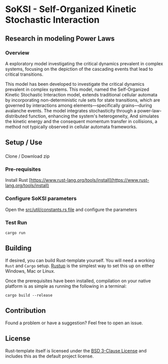 # SoKSI - Self-Organized Kinetic Stochastic Interaction
## Research in modeling Power Laws

### Overview
A exploratory model investigating the critical dynamics prevalent in complex systems, focusing on the depiction of the cascading events that lead to critical transitions.

This model has been developed to investigate the critical dynamics prevalent in complex systems. This model, named the Self-Organized Kinetic Stochastic Interaction model, extends traditional cellular automata by incorporating non-deterministic rule sets for state transitions, which are governed by interactions among elements—specifically grains—during avalanche events. The model integrates stochasticity through a power-law-distributed function, enhancing the system's heterogeneity, And simulates the kinetic energy and the consequent momentum transfer in collisions, a method not typically observed in cellular automata frameworks.

## Setup / Use
###
Clone / Download zip

### Pre-requisites 
Install Rust [https://www.rust-lang.org/tools/install](https://www.rust-lang.org/tools/install)

### Configure SoKSI parameters
Open the [src/util/constants.rs file](src/util/constants.rs) and configure the parameters

### Test Run 
```
cargo run
```

## Building

If desired, you can build Rust-template yourself. You will need a working `Rust` and `Cargo` setup. [Rustup](https://rustup.rs/) is the simplest way to set this up on either Windows, Mac or Linux.

Once the prerequisites have been installed, compilation on your native platform is as simple as running the following in a terminal:

```
cargo build --release
```

## Contribution

Found a problem or have a suggestion? Feel free to open an issue.

## License

Rust-template itself is licensed under the [BSD 3-Clause License](LICENSE) and includes this as the default project license.